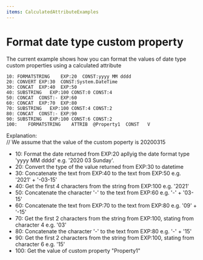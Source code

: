 ```yaml
---
items: CalculatedAttributeExamples
---
```


# Format date type custom property 

The current example shows how you can format the values of date type custom properties using a calculated attribute


```
10:	FORMATSTRING	EXP:20	CONST:yyyy MM dddd		
20:	CONVERT	EXP:30	CONST:System.DateTime		
30:	CONCAT	EXP:40	EXP:50		
40:	SUBSTRING	EXP:100	CONST:0	CONST:4
50:	CONCAT	CONST:-	EXP:60		
60:	CONCAT	EXP:70	EXP:80		
70:	SUBSTRING	EXP:100	CONST:4	CONST:2
80:	CONCAT	CONST:-	EXP:90		
90:	SUBSTRING	EXP:100	CONST:6	CONST:2
100:	FORMATSTRING	ATTRIB	@Property1	CONST	V		

```



Explanation:
<br/>// We assume that the value of the custom poperty is 20200315

- 10: Format the date returned from EXP:20 apllyig the date format type 'yyyy MM dddd' e.g. '2020 03 Sunday'.
- 20: Convert the type of the value returned from EXP:30 to datetime	
- 30: Concatenate the text from EXP:40 to the text from EXP:50 e.g. '2021' + '-03-15'
- 40: Get the first 4 characters from the string from EXP:100 e.g. '2021'
- 50: Concatenate the character '-' to the text from EXP:60 e.g. '-' + '03-15'
- 60: Concatenate the text from EXP:70 to the text from EXP:80 e.g. '09' + '-15'
- 70: Get the first 2 characters from the string from EXP:100, stating from character 4 e.g. '03'
- 80: Concatenate the character '-' to the text from EXP:80 e.g. '-' + '15'
- 90: Get the first 2 characters from the string from EXP:100, stating from character 6 e.g. '15'
- 100: Get the value of custom property "Property1"
